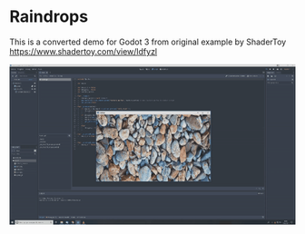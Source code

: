 # Raindrops

This is a converted demo for Godot 3 from original example by ShaderToy https://www.shadertoy.com/view/ldfyzl

![Raindrops](./thumb/raindrops.gif "Raindrops in Godot 3")
